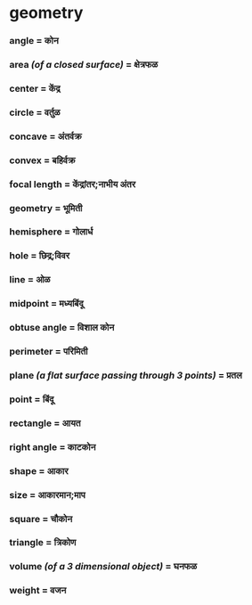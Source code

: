 # geometry

### angle = कोन

### area *(of a closed surface)* = क्षेत्रफळ

### center = केंद्र

### circle = वर्तुळ

### concave = अंतर्वक्र

### convex = बहिर्वक्र

### focal length = केंद्रांतर;नाभीय अंतर

### geometry = भूमिती

### hemisphere = गोलार्ध

### hole = छिद्र;विवर

### line = ओळ

### midpoint = मध्यबिंदू

### obtuse angle = विशाल कोन

### perimeter = परिमिती

### plane *(a flat surface passing through 3 points)* = प्रतल

### point = बिंदू

### rectangle = आयत

### right angle = काटकोन

### shape = आकार

### size = आकारमान;माप

### square = चौकोन

### triangle = त्रिकोण

### volume *(of a 3 dimensional object)* = घनफळ

### weight = वजन

